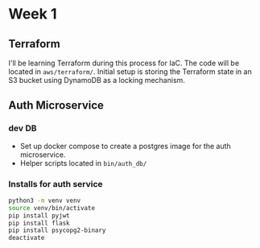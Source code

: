 # Week 1
## Terraform
I'll be learning Terraform during this process for IaC. The code will be located in `aws/terraform/`. Initial setup is storing the Terraform state in an S3 bucket using DynamoDB as a locking mechanism.
## Auth Microservice
### dev DB
- Set up docker compose to create a postgres image for the auth microservice.
- Helper scripts located in `bin/auth_db/`
### Installs for auth service
```sh
python3 -m venv venv
source venv/bin/activate
pip install pyjwt
pip install flask
pip install psycopg2-binary
deactivate
```